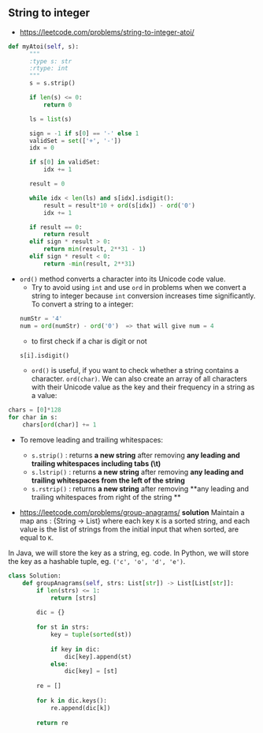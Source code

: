 ## String to integer
- https://leetcode.com/problems/string-to-integer-atoi/
```py
def myAtoi(self, s):
      """
      :type s: str
      :rtype: int
      """
      s = s.strip()

      if len(s) <= 0:
          return 0

      ls = list(s)

      sign = -1 if s[0] == '-' else 1
      validSet = set(['+', '-'])
      idx = 0

      if s[0] in validSet:
          idx += 1

      result = 0

      while idx < len(ls) and s[idx].isdigit():
          result = result*10 + ord(s[idx]) - ord('0')
          idx += 1

      if result == 0:
          return result
      elif sign * result > 0:
          return min(result, 2**31 - 1)
      elif sign * result < 0:
          return -min(result, 2**31)
```
- `ord()` method converts a character into its Unicode code value. 
    - Try to avoid using `int` and use `ord` in problems when we convert a string to integer because `int` conversion increases time significantly. To convert a string to a integer:
    ```py
    numStr = '4'
    num = ord(numStr) - ord('0')  => that will give num = 4
    ```
    - to first check if a char is digit or not
    ```py
    s[i].isdigit()
    ```
    - `ord()` is useful, if you want to check whether a string contains a character. `ord(char)`. We can also create an array of all characters with their Unicode value as the key and their frequency in a string as a value:
```py
chars = [0]*128
for char in s:
    chars[ord(char)] += 1
```
- To remove leading and trailing whitespaces:
    - `s.strip()` : returns **a new string** after removing **any leading and trailing whitespaces including tabs (\t)**
    - `s.lstrip()` : returns **a new string** after removing **any leading and trailing whitespaces from the left of the string**
    - `s.rstrip()` : returns **a new string** after removing **any leading and trailing whitespaces from right of the string **


- https://leetcode.com/problems/group-anagrams/
**solution**
Maintain a map ans : {String -> List} where each key `K` is a sorted string, and each value is the list of strings from the initial input that when sorted, are equal to `K`.

In Java, we will store the key as a string, eg. code. In Python, we will store the key as a hashable tuple, eg. `('c', 'o', 'd', 'e')`.

```py
class Solution:
    def groupAnagrams(self, strs: List[str]) -> List[List[str]]:
        if len(strs) <= 1:
            return [strs]
        
        dic = {}
        
        for st in strs:
            key = tuple(sorted(st))
            
            if key in dic:
                dic[key].append(st)
            else:
                dic[key] = [st]
                
        re = []
        
        for k in dic.keys():
            re.append(dic[k])
            
        return re
```
